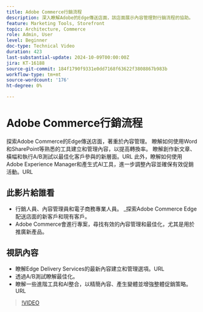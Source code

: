 ```yaml
---
title: Adobe Commerce行銷流程
description: 深入瞭解Adobe的Edge傳送店面，該店面展示內容管理對行銷流程的協助。
feature: Marketing Tools, Storefront
topic: Architecture, Commerce
role: Admin, User
level: Beginner
doc-type: Technical Video
duration: 423
last-substantial-update: 2024-10-09T00:00:00Z
jira: KT-16188
source-git-commit: 184f1790f9331e0dd7168f63622f3808867b983b
workflow-type: tm+mt
source-wordcount: '176'
ht-degree: 0%

---
```



# Adobe Commerce行銷流程

探索Adobe Commerce的Edge傳送店面，著重於內容管理。 瞭解如何使用Word和SharePoint等熟悉的工具建立和管理內容，以提高轉換率。 瞭解創作新文章、橫幅和執行A/B測試以最佳化客戶參與的新層面。&#x200B;URL 此外，瞭解如何使用Adobe Experience Manager和產生式AI工具，進一步調整內容並確保有效促銷活動。&#x200B;URL

## 此影片給誰看

- 行銷人員、內容管理員和電子商務專業人員。
_探索Adobe Commerce Edge配送店面的新客戶和現有客戶。
- Adobe Commerce會進行專案，尋找有效的內容管理和最佳化，尤其是用於推廣新產品。

## 視訊內容

- 瞭解Edge Delivery Services的最新內容建立和管理選項。&#x200B;URL
- 透過A/B測試瞭解最佳化。
- 瞭解一些進階工具和AI整合，以精簡內容、產生變體並增強整體促銷策略。&#x200B;URL

>[!VIDEO](https://video.tv.adobe.com/v/3433527?learn=on)
